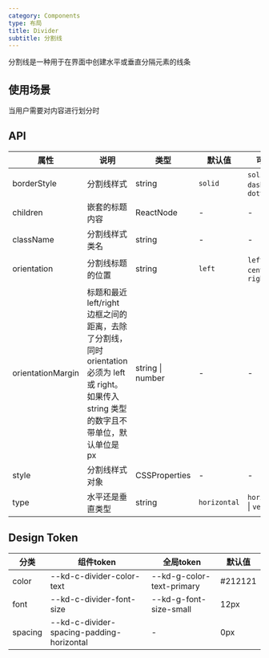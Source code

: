 ```yaml
---
category: Components
type: 布局
title: Divider
subtitle: 分割线
---
```


分割线是一种用于在界面中创建水平或垂直分隔元素的线条

## 使用场景

当用户需要对内容进行划分时

## API

| 属性 | 说明 | 类型 | 默认值 | 可选值 | 版本 |
| --- | --- | --- | --- | --- | --- |
| borderStyle | 分割线样式 | string | `solid` | `solid` \| `dashed` \| `dotted` | 1.7.47 |
| children | 嵌套的标题内容 | ReactNode | - | - | 1.7.47 |
| className | 分割线样式类名 | string | - | - | 1.7.47 |
| orientation | 分割线标题的位置 | string | `left` | `left` \| `center` \| `right` | 1.7.47 |
| orientationMargin | 标题和最近 left/right 边框之间的距离，去除了分割线，同时 orientation 必须为 left 或 right。如果传入 string 类型的数字且不带单位，默认单位是 px | string \| number | - | - | 1.7.47 |
| style | 分割线样式对象 | CSSProperties | - | - | 1.7.47 |
| type | 水平还是垂直类型 | string | `horizontal` | `horizontal` \| `vertical` | 1.7.47 |

## Design Token

| 分类 | 组件token | 全局token | 默认值 |
| --- | --- | --- | --- |
| color | --kd-c-divider-color-text | --kd-g-color-text-primary | #212121 |
| font | --kd-c-divider-font-size | --kd-g-font-size-small | 12px |
| spacing | --kd-c-divider-spacing-padding-horizontal | - | 0px |
